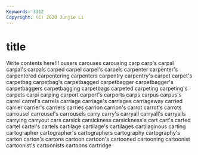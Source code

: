 ```yaml
---
Keywords: 3312
Copyright: (C) 2020 Junjie Li
---
```


# title

Write contents here!!!
ousers 
carouses 
carousing 
carp 
carp's 
carpal 
carpal's 
carpals
carped 
carpel 
carpel's 
carpels 
carpenter 
carpenter's 
carpentered 
carpentering 
carpenters 
carpentry
carpentry's 
carpet 
carpet's 
carpetbag 
carpetbag's 
carpetbagged 
carpetbagger 
carpetbagger's 
carpetbaggers 
carpetbagging
carpetbags 
carpeted 
carpeting 
carpeting's 
carpets 
carpi 
carping 
carport 
carport's 
carports
carps 
carpus 
carpus's 
carrel 
carrel's 
carrels 
carriage 
carriage's 
carriages 
carriageway
carried 
carrier 
carrier's 
carriers 
carries 
carrion 
carrion's 
carrot 
carrot's 
carrots
carrousel 
carrousel's 
carrousels 
carry 
carry's 
carryall 
carryall's 
carryalls 
carrying 
carryout
cars 
carsick 
carsickness 
carsickness's 
cart 
cart's 
carted 
cartel 
cartel's 
cartels
cartilage 
cartilage's 
cartilages 
cartilaginous 
carting 
cartographer 
cartographer's 
cartographers 
cartography 
cartography's
carton 
carton's 
cartons 
cartoon 
cartoon's 
cartooned 
cartooning 
cartoonist 
cartoonist's 
cartoonists
cartoons 
cartridge 
